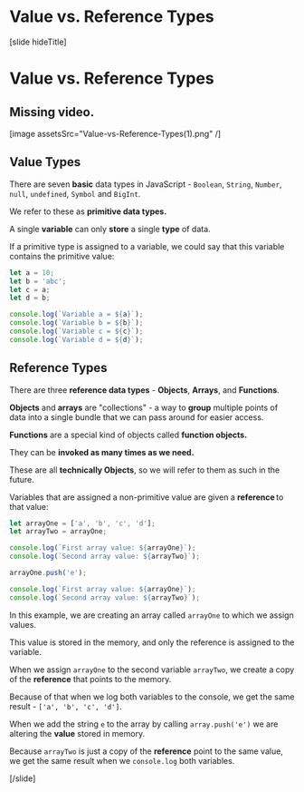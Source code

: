 # Value vs. Reference Types

[slide hideTitle]
# Value vs. Reference Types

## Missing video.

[image assetsSrc="Value-vs-Reference-Types(1).png" /]

## Value Types

There are seven **basic** data types in JavaScript - `Boolean`, `String`, `Number`, `null`, `undefined`, `Symbol` and `BigInt`.

We refer to these as **primitive data types.**

A single **variable** can only **store** a single **type** of data.

If a primitive type is assigned to a variable, we could say that this variable contains the primitive value:

``` js live
let a = 10;
let b = 'abc';
let c = a;
let d = b;

console.log(`Variable a = ${a}`);
console.log(`Variable b = ${b}`);
console.log(`Variable c = ${c}`);
console.log(`Variable d = ${d}`);
```

## Reference Types

There are three **reference data types** - **Objects**, **Arrays**, and **Functions**.

**Objects** and **arrays** are "collections" - a way to **group** multiple points of data into a single bundle that we can pass around for easier access.

**Functions** are a special kind of objects called **function objects.**

They can be **invoked as many times as we need.**

These are all **technically Objects**, so we will refer to them as such in the future.

Variables that are assigned a non-primitive value are given a **reference** to that value:

``` js live
let arrayOne = ['a', 'b', 'c', 'd'];
let arrayTwo = arrayOne;

console.log(`First array value: ${arrayOne}`);
console.log(`Second array value: ${arrayTwo}`);

arrayOne.push('e');

console.log(`First array value: ${arrayOne}`);
console.log(`Second array value: ${arrayTwo}`);
```
 
In this example, we are creating an array called `arrayOne` to which we assign values. 

This value is stored in the memory, and only the reference is assigned to the variable. 

When we assign `arrayOne` to the second variable `arrayTwo`, we create a copy of the **reference** that points to the memory. 

Because of that when we log both variables to the console, we get the same result - `['a', 'b', 'c', 'd']`. 
 
When we add the string `e` to the array by calling `array.push('e')` we are altering the **value** stored in memory. 
 
Because `arrayTwo` is just a copy of the **reference** point to the same value, we get the same result when we `console.log` both variables. 

[/slide]

